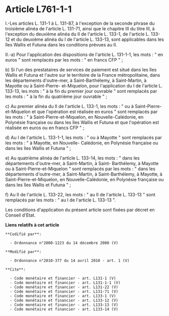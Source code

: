 # Article L761-1-1

I.-Les articles L. 131-1 à L. 131-87, à l'exception de la seconde phrase du troisième alinéa de l'article L. 131-71, ainsi
que le chapitre III du titre III, à l'exception du deuxième alinéa du II de l'article L. 133-1, de l'article L. 133-12 et du
deuxième alinéa du I de l'article L. 133-13, sont applicables dans les îles Wallis et Futuna dans les conditions prévues au
II. 

II.-a) Pour l'application des dispositions de l'article L. 131-1-1, les mots : " en euros " sont remplacés par les mots : "
en francs CFP " ; 

b) Si l'un des prestataires de services de paiement est situé dans les îles Wallis et Futuna et l'autre sur le territoire de
la France métropolitaine, dans les départements d'outre-mer, à Saint-Barthélemy, à Saint-Martin, à Mayotte ou à Saint-Pierre-
et-Miquelon, pour l'application du I de l'article L. 133-13, les mots : " à la fin du premier jour ouvrable " sont remplacés
par les mots : " à la fin du quatrième jour ouvrable " ; 

c) Au premier alinéa du II de l'article L. 133-1, les mots : " ou à Saint-Pierre-et-Miquelon et que l'opération est réalisée
en euros " sont remplacés par les mots : " à Saint-Pierre-et-Miquelon, en Nouvelle-Calédonie, en Polynésie française ou dans
les îles Wallis et Futuna et que l'opération est réalisée en euros ou en francs CFP " ; 

d) Au I de l'article L. 133-1-1, les mots : " ou à Mayotte " sont remplacés par les mots : " à Mayotte, en Nouvelle-
Calédonie, en Polynésie française ou dans les îles Wallis et Futuna " ; 

e) Au quatrième alinéa de l'article L. 133-14, les mots : " dans les départements d'outre-mer, à Saint-Martin, à Saint-
Barthélemy, à Mayotte ou à Saint-Pierre-et-Miquelon " sont remplacés par les mots : " dans les départements d'outre-mer, à
Saint-Martin, à Saint-Barthélemy, à Mayotte, à Saint-Pierre-et-Miquelon, en Nouvelle-Calédonie, en Polynésie française ou
dans les îles Wallis et Futuna " ; 

f) Au II de l'article L. 133-22, les mots : " au II de l'article L. 133-13 " sont remplacés par les mots : " au I de
l'article L. 133-13 ". 

Les conditions d'application du présent article sont fixées par décret en Conseil d'Etat.

**Liens relatifs à cet article**

	**Codifié par**:

	  - Ordonnance n°2000-1223 du 14 décembre 2000 (V)

	**Modifié par**:

	  - Ordonnance n°2010-377 du 14 avril 2010 - art. 1 (V)

	**Cite**:

	  - Code monétaire et financier - art. L131-1 (V)
	  - Code monétaire et financier - art. L131-1-1 (V)
	  - Code monétaire et financier - art. L131-22 (V)
	  - Code monétaire et financier - art. L131-71 (V)
	  - Code monétaire et financier - art. L133-1 (V)
	  - Code monétaire et financier - art. L133-12 (V)
	  - Code monétaire et financier - art. L133-13 (V)
	  - Code monétaire et financier - art. L133-14 (V)
